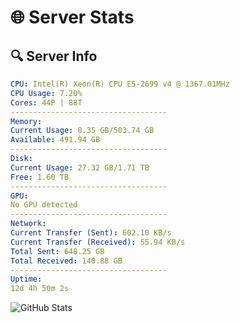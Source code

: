 # 🌐 Server Stats
## 🔍 Server Info
```yaml
CPU: Intel(R) Xeon(R) CPU E5-2699 v4 @ 1367.01MHz
CPU Usage: 7.20%
Cores: 44P | 88T
-----------------------------------
Memory:
Current Usage: 8.35 GB/503.74 GB
Available: 491.94 GB
-----------------------------------
Disk:
Current Usage: 27.32 GB/1.71 TB
Free: 1.60 TB
-----------------------------------
GPU:
No GPU detected
-----------------------------------
Network:
Current Transfer (Sent): 602.10 KB/s
Current Transfer (Received): 55.94 KB/s
Total Sent: 648.25 GB
Total Received: 140.88 GB
-----------------------------------
Uptime:
12d 4h 50m 2s
```
![GitHub Stats](https://img.shields.io/badge/Updated-2025-05-01_21:58:50-blue)